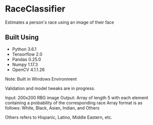# RaceClassifier
 Estimates a person's race using an image of their face

## Built Using
- Python 3.6.1
- Tensorflow 2.0
- Pandas 0.25.0
- Numpy 1.17.3
- OpenCV 4.1.1.26

Note: Built in Windows Environment

Validation and model tweaks are in progress.

Input: 200x200 RBG image 
Output: Array of length 5 with each element containing a probability of the corresponding race
Array format is as follows:
White, Black, Asian, Indian, and Others

Others refers to Hispanic, Latino, Middle Eastern, etc.
